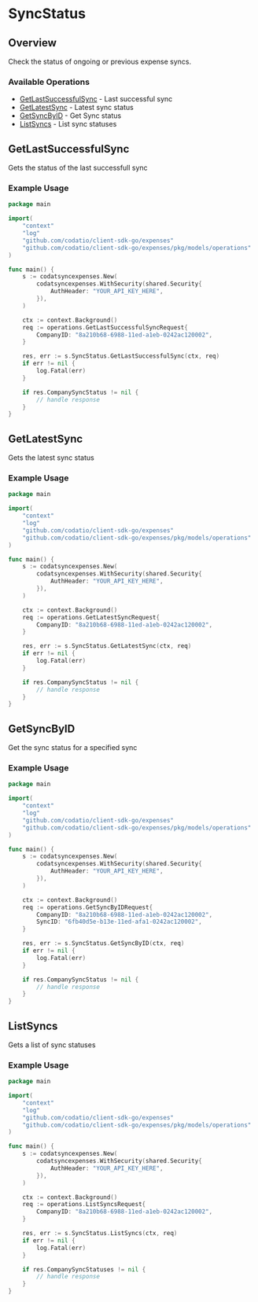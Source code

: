 # SyncStatus

## Overview

Check the status of ongoing or previous expense syncs.

### Available Operations

* [GetLastSuccessfulSync](#getlastsuccessfulsync) - Last successful sync
* [GetLatestSync](#getlatestsync) - Latest sync status
* [GetSyncByID](#getsyncbyid) - Get Sync status
* [ListSyncs](#listsyncs) - List sync statuses

## GetLastSuccessfulSync

Gets the status of the last successfull sync

### Example Usage

```go
package main

import(
	"context"
	"log"
	"github.com/codatio/client-sdk-go/expenses"
	"github.com/codatio/client-sdk-go/expenses/pkg/models/operations"
)

func main() {
    s := codatsyncexpenses.New(
        codatsyncexpenses.WithSecurity(shared.Security{
            AuthHeader: "YOUR_API_KEY_HERE",
        }),
    )

    ctx := context.Background()    
    req := operations.GetLastSuccessfulSyncRequest{
        CompanyID: "8a210b68-6988-11ed-a1eb-0242ac120002",
    }

    res, err := s.SyncStatus.GetLastSuccessfulSync(ctx, req)
    if err != nil {
        log.Fatal(err)
    }

    if res.CompanySyncStatus != nil {
        // handle response
    }
}
```

## GetLatestSync

Gets the latest sync status

### Example Usage

```go
package main

import(
	"context"
	"log"
	"github.com/codatio/client-sdk-go/expenses"
	"github.com/codatio/client-sdk-go/expenses/pkg/models/operations"
)

func main() {
    s := codatsyncexpenses.New(
        codatsyncexpenses.WithSecurity(shared.Security{
            AuthHeader: "YOUR_API_KEY_HERE",
        }),
    )

    ctx := context.Background()    
    req := operations.GetLatestSyncRequest{
        CompanyID: "8a210b68-6988-11ed-a1eb-0242ac120002",
    }

    res, err := s.SyncStatus.GetLatestSync(ctx, req)
    if err != nil {
        log.Fatal(err)
    }

    if res.CompanySyncStatus != nil {
        // handle response
    }
}
```

## GetSyncByID

Get the sync status for a specified sync

### Example Usage

```go
package main

import(
	"context"
	"log"
	"github.com/codatio/client-sdk-go/expenses"
	"github.com/codatio/client-sdk-go/expenses/pkg/models/operations"
)

func main() {
    s := codatsyncexpenses.New(
        codatsyncexpenses.WithSecurity(shared.Security{
            AuthHeader: "YOUR_API_KEY_HERE",
        }),
    )

    ctx := context.Background()    
    req := operations.GetSyncByIDRequest{
        CompanyID: "8a210b68-6988-11ed-a1eb-0242ac120002",
        SyncID: "6fb40d5e-b13e-11ed-afa1-0242ac120002",
    }

    res, err := s.SyncStatus.GetSyncByID(ctx, req)
    if err != nil {
        log.Fatal(err)
    }

    if res.CompanySyncStatus != nil {
        // handle response
    }
}
```

## ListSyncs

Gets a list of sync statuses

### Example Usage

```go
package main

import(
	"context"
	"log"
	"github.com/codatio/client-sdk-go/expenses"
	"github.com/codatio/client-sdk-go/expenses/pkg/models/operations"
)

func main() {
    s := codatsyncexpenses.New(
        codatsyncexpenses.WithSecurity(shared.Security{
            AuthHeader: "YOUR_API_KEY_HERE",
        }),
    )

    ctx := context.Background()    
    req := operations.ListSyncsRequest{
        CompanyID: "8a210b68-6988-11ed-a1eb-0242ac120002",
    }

    res, err := s.SyncStatus.ListSyncs(ctx, req)
    if err != nil {
        log.Fatal(err)
    }

    if res.CompanySyncStatuses != nil {
        // handle response
    }
}
```
